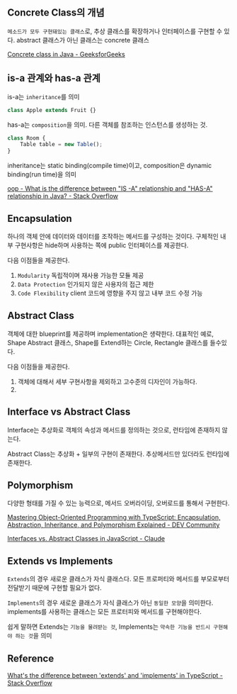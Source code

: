 ## Concrete Class의 개념

`메소드가 모두 구현돼있는 클래스`로, 추상 클래스를 확장하거나 인터페이스를 구현할 수 있다. abstract 클래스가 아닌 클래스는 concrete 클래스

[Concrete class in Java - GeeksforGeeks](https://www.geeksforgeeks.org/concrete-class-in-java/)

## is-a 관계와 has-a 관계

is-a는 `inheritance`를 의미

```typescript
class Apple extends Fruit {}
```

has-a는 `composition`을 의미. 다른 객체를 참조하는 인스턴스를 생성하는 것.

```typescript
class Room {
    Table table = new Table();
}
```

inheritance는 static binding(compile time)이고, composition은 dynamic binding(run time)을 의미

[oop - What is the difference between "IS -A" relationship and "HAS-A" relationship in Java? - Stack Overflow](https://stackoverflow.com/questions/36162714/what-is-the-difference-between-is-a-relationship-and-has-a-relationship-in)

## Encapsulation

하나의 객체 안에 데이터와 데이터를 조작하는 메서드를 구성하는 것이다. 구체적인 내부 구현사항은 hide하며 사용하는 쪽에 public 인터페이스를 제공한다.

다음 이점들을 제공한다.

1. `Modularity` 독립적이며 재사용 가능한 모듈 제공
2. `Data Protection` 인가되지 않은 사용자의 접근 제한
3. `Code Flexibility` client 코드에 영향을 주지 않고 내부 코드 수정 가능

## Abstract Class

객체에 대한 blueprint를 제공하며 implementation은 생략한다. 대표적인 예로, Shape Abstract 클래스, Shape를 Extend하는 Circle, Rectangle 클래스를 들수있다.

다음 이점들을 제공한다.

1. 객체에 대해서 세부 구현사항을 제외하고 고수준의 디자인이 가능하다.
2.

## Interface vs Abstract Class

Interface는 추상화로 객체의 속성과 메서드를 정의하는 것으로, 런타임에 존재하지 않는다.

Abstract Class는 추상화 + 일부의 구현이 존재한다. 추상메서드만 있더라도 런타임에 존재한다.

## Polymorphism

다양한 형태를 가질 수 있는 능력으로, 메서드 오버라이딩, 오버로드를 통해서 구현한다.

[Mastering Object-Oriented Programming with TypeScript: Encapsulation, Abstraction, Inheritance, and Polymorphism Explained - DEV Community](https://dev.to/rajrathod/mastering-object-oriented-programming-with-typescript-encapsulation-abstraction-inheritance-and-polymorphism-explained-c6p)

[Interfaces vs. Abstract Classes in JavaScript - Claude](https://claude.ai/chat/6ba770b3-9c3e-43b5-8bb7-262f6973a671)

## Extends vs Implements

`Extends`의 경우 새로운 클래스가 자식 클래스다. 모든 프로퍼티와 메서드를 부모로부터 전달받기 때문에 구현할 필요가 없다.

`Implements`의 경우 새로운 클래스가 자식 클래스가 아닌 `동일한 모양`을 의미한다. implements를 사용하는 클래스는 모든 프로터피와 메서드를 구현해야한다.

쉽게 말하면 Extends는 `기능을 물려받는 것`, Implements는 `약속한 기능을 반드시 구현해야 하는 것`을 의미

## Reference

[What's the difference between 'extends' and 'implements' in TypeScript - Stack Overflow](https://stackoverflow.com/questions/38834625/whats-the-difference-between-extends-and-implements-in-typescript)
